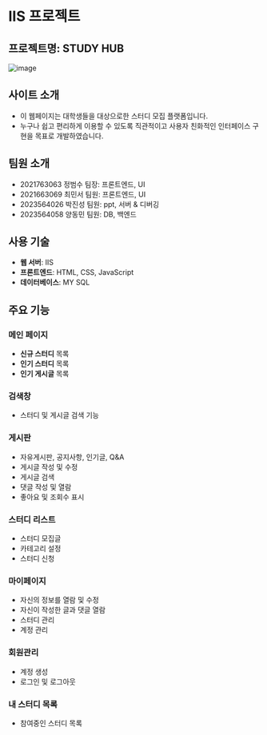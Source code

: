 # IIS 프로젝트

## 프로젝트명: STUDY HUB
![image](https://github.com/user-attachments/assets/e7e4673b-49a6-4619-a7ad-92475f2b684b)

## 사이트 소개

- 이 웹페이지는 대학생들을 대상으로한 스터디 모집 플랫폼입니다.
- 누구나 쉽고 편리하게 이용할 수 있도록 직관적이고 사용자 친화적인 인터페이스 구현을 목표로 개발하였습니다.

## 팀원 소개
- 2021763063 정범수 팀장: 프론트엔드, UI
- 2021663069 최민서 팀원: 프론트엔드, UI
- 2023564026 박진성 팀원: ppt, 서버 & 디버깅
- 2023564058 양동민 팀원: DB, 백엔드

## 사용 기술

- **웹 서버**: IIS  
- **프론트엔드**: HTML, CSS, JavaScript  
- **데이터베이스**: MY SQL

## 주요 기능

### 메인 페이지
-  **신규 스터디** 목록
-  **인기 스터디** 목록
-  **인기 게시글** 목록
  
### 검색창
- 스터디 및 게시글 검색 기능

### 게시판 
- 자유게시판, 공지사항, 인기글, Q&A
- 게시글 작성 및 수정
- 게시글 검색
- 댓글 작성 및 열람
- 좋아요 및 조회수 표시

### 스터디 리스트
- 스터디 모집글
- 카테고리 설정
- 스터디 신청
  
### 마이페이지
- 자신의 정보를 열람 및 수정
- 자신이 작성한 글과 댓글 열람
- 스터디 관리
- 계정 관리

### 회원관리
- 계정 생성
- 로그인 및 로그아웃

### 내 스터디 목록
- 참여중인 스터디 목록




